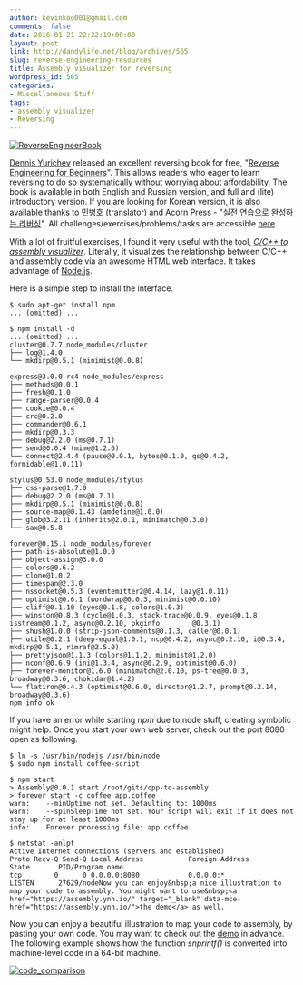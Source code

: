 ```yaml
---
author: kevinkoo001@gmail.com
comments: false
date: 2016-01-21 22:22:19+00:00
layout: post
link: http://dandylife.net/blog/archives/565
slug: reverse-engineering-resources
title: Assembly visualizer for reversing
wordpress_id: 565
categories:
- Miscellaneous Stuff
tags:
- assembly visualizer
- Reversing
---
```


[![ReverseEngineerBook](http://dandylife.net/blog/wp-content/uploads/2016/01/ReverseEngineerBook.png)](http://dandylife.net/blog/archives/565/reverseengineerbook)

[Dennis Yurichev](http://yurichev.com/) released an excellent reversing book for free, "[Reverse Engineering for Beginners](http://beginners.re/)". This allows readers who eager to learn reversing to do so systematically without worrying about affordability. The book is available in both English and Russian version, and full and (lite) introductory version. If you are looking for Korean version, it is also available thanks to 민병호 (translator) and Acorn Press - "[실전 연습으로 완성하는 리버싱](http://www.acornpub.co.kr/book/reversing-for-beginners)". All challenges/exercises/problems/tasks are accessible [here](http://challenges.re/).

With a lot of fruitful exercises, I found it very useful with the tool, _[C/C++ to assembly visualizer](https://github.com/ynh/cpp-to-assembly)_. Literally, it visualizes the relationship between C/C++ and assembly code via an awesome HTML web interface. It takes advantage of [Node.js](https://nodejs.org).

Here is a simple step to install the interface.
    
    $ sudo apt-get install npm
    ... (omitted) ...
    
    $ npm install -d
    ... (omitted) ...
    cluster@0.7.7 node_modules/cluster
    ├── log@1.4.0
    └── mkdirp@0.5.1 (minimist@0.0.8)
    
    express@3.0.0-rc4 node_modules/express
    ├── methods@0.0.1
    ├── fresh@0.1.0
    ├── range-parser@0.0.4
    ├── cookie@0.0.4
    ├── crc@0.2.0
    ├── commander@0.6.1
    ├── mkdirp@0.3.3
    ├── debug@2.2.0 (ms@0.7.1)
    ├── send@0.0.4 (mime@1.2.6)
    └── connect@2.4.4 (pause@0.0.1, bytes@0.1.0, qs@0.4.2, formidable@1.0.11)
    
    stylus@0.53.0 node_modules/stylus
    ├── css-parse@1.7.0
    ├── debug@2.2.0 (ms@0.7.1)
    ├── mkdirp@0.5.1 (minimist@0.0.8)
    ├── source-map@0.1.43 (amdefine@1.0.0)
    ├── glob@3.2.11 (inherits@2.0.1, minimatch@0.3.0)
    └── sax@0.5.8
    
    forever@0.15.1 node_modules/forever
    ├── path-is-absolute@1.0.0
    ├── object-assign@3.0.0
    ├── colors@0.6.2
    ├── clone@1.0.2
    ├── timespan@2.3.0
    ├── nssocket@0.5.3 (eventemitter2@0.4.14, lazy@1.0.11)
    ├── optimist@0.6.1 (wordwrap@0.0.3, minimist@0.0.10)
    ├── cliff@0.1.10 (eyes@0.1.8, colors@1.0.3)
    ├── winston@0.8.3 (cycle@1.0.3, stack-trace@0.0.9, eyes@0.1.8, isstream@0.1.2, async@0.2.10, pkginfo        @0.3.1)
    ├── shush@1.0.0 (strip-json-comments@0.1.3, caller@0.0.1)
    ├── utile@0.2.1 (deep-equal@1.0.1, ncp@0.4.2, async@0.2.10, i@0.3.4, mkdirp@0.5.1, rimraf@2.5.0)
    ├── prettyjson@1.1.3 (colors@1.1.2, minimist@1.2.0)
    ├── nconf@0.6.9 (ini@1.3.4, async@0.2.9, optimist@0.6.0)
    ├── forever-monitor@1.6.0 (minimatch@2.0.10, ps-tree@0.0.3, broadway@0.3.6, chokidar@1.4.2)
    └── flatiron@0.4.3 (optimist@0.6.0, director@1.2.7, prompt@0.2.14, broadway@0.3.6)
    npm info ok

If you have an error while starting _npm_ due to node stuff, creating symbolic might help. Once you start your own web server, check out the port 8080 open as following. 
    
    $ ln -s /usr/bin/nodejs /usr/bin/node
    $ sudo npm install coffee-script
    
    $ npm start
    > Assembly@0.0.1 start /root/gits/cpp-to-assembly
    > forever start -c coffee app.coffee
    warn:    --minUptime not set. Defaulting to: 1000ms
    warn:    --spinSleepTime not set. Your script will exit if it does not stay up for at least 1000ms
    info:    Forever processing file: app.coffee
    
    $ netstat -anlpt
    Active Internet connections (servers and established)
    Proto Recv-Q Send-Q Local Address           Foreign Address         State       PID/Program name
    tcp        0      0 0.0.0.0:8080            0.0.0.0:*               LISTEN      27629/nodeNow you can enjoy&nbsp;a nice illustration to map your code to assembly. You might want to use&nbsp;<a href="https://assembly.ynh.io/" target="_blank" data-mce-href="https://assembly.ynh.io/">the demo</a> as well.

Now you can enjoy a beautiful illustration to map your code to assembly, by pasting your own code. You may want to check out the [demo](https://assembly.ynh.io/) in advance. The following example shows how the function _snprintf()_ is converted into machine-level code in a 64-bit machine.

[![code_comparison](http://dandylife.net/blog/wp-content/uploads/2016/01/code_comparison.png)](http://dandylife.net/blog/archives/565/code_comparison)
